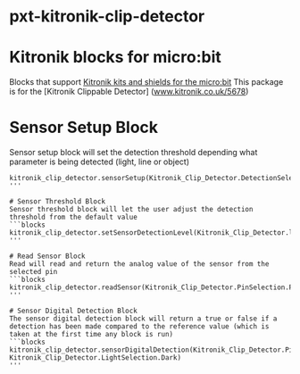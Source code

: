 # pxt-kitronik-clip-detector

# Kitronik blocks for micro:bit

Blocks that support [Kitronik kits and shields for the micro:bit](https://www.kitronik.co.uk/microbit.html)
This package is for the [Kitronik Clippable Detector] (www.kitronik.co.uk/5678)

# Sensor Setup Block
Sensor setup block will set the detection threshold depending what parameter is being detected (light, line or object)
```blocks
kitronik_clip_detector.sensorSetup(Kitronik_Clip_Detector.DetectionSelection.Line)
'''

# Sensor Threshold Block
Sensor threshold block will let the user adjust the detection threshold from the default value
```blocks
kitronik_clip_detector.setSensorDetectionLevel(Kitronik_Clip_Detector.level)
'''

# Read Sensor Block
Read will read and return the analog value of the sensor from the selected pin
```blocks
kitronik_clip_detector.readSensor(Kitronik_Clip_Detector.PinSelection.P0)
'''

# Sensor Digital Detection Block
The sensor digital detection block will return a true or false if a detection has been made compared to the reference value (which is taken at the first time any block is run)
```blocks
kitronik_clip_detector.sensorDigitalDetection(Kitronik_Clip_Detector.PinSelection.P0, Kitronik_Clip_Detector.LightSelection.Dark)
'''